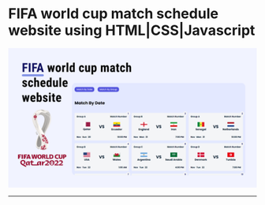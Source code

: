 # FIFA world cup match schedule website using HTML|CSS|Javascript

![thumbnail](thumbnail.png)

---
